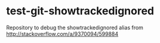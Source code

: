 test-git-showtrackedignored
===========================

Repository to debug the showtrackedignored alias from http://stackoverflow.com/a/9370094/599884